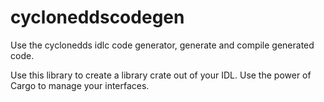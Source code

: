 # cycloneddscodegen
Use the cyclonedds idlc code generator, generate and compile generated code.

Use this library to create a library crate out of your IDL.  Use the power of Cargo to manage your interfaces.




